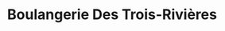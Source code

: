 ---
title: "Boulangerie Des Trois-Rivières"
url: /trois-rivieres/boulangerie-des-trois-rivieres/
shop: bakery
---